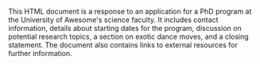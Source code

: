 This HTML document is a response to an application for a PhD program at the University of Awesome's science faculty. It includes contact information, details about starting dates for the program, discussion on potential research topics, a section on exotic dance moves, and a closing statement. The document also contains links to external resources for further information.
